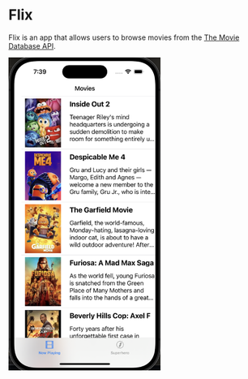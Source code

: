 # Flix

Flix is an app that allows users to browse movies from the [The Movie Database API](http://docs.themoviedb.apiary.io/#).




<img src="./images/home.png" alt="Home Page" width="300"/>

